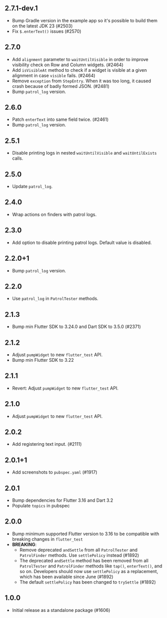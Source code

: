 ## 2.7.1-dev.1

- Bump Gradle version in the example app so it's possible to build them on the
  latest JDK 23 (#2503)
- Fix `$.enterText()` issues (#2570)

## 2.7.0

- Add `alignment` parameter to `waitUntilVisible` in order to improve visibility check on Row and Column widgets. (#2464)
- Add `isVisibleAt` method to check if a widget is visible at a given alignment in case `visible` fails. (#2464)
- Remove `exception` from `StepEntry`. When it was too long, it caused crash because of badly formed JSON. (#2481)
- Bump `patrol_log` version.

## 2.6.0

- Patch `enterText` into same field twice. (#2461)
- Bump `patrol_log` version.

## 2.5.1

- Disable printing logs in nested `waitUntilVisible` and `waitUntilExists` calls.

## 2.5.0

- Update `patrol_log`.

## 2.4.0

- Wrap actions on finders with patrol logs.

## 2.3.0

- Add option to disable printing patrol logs. Default value is disabled.

## 2.2.0+1

- Bump `patrol_log` version.

## 2.2.0

- Use `patrol_log` in `PatrolTester` methods.

## 2.1.3

- Bump min Flutter SDK to 3.24.0 and Dart SDK to 3.5.0 (#2371)

## 2.1.2

- Adjust `pumpWidget` to new `flutter_test` API. 
- Bump min Flutter SDK to 3.22

## 2.1.1

- Revert: Adjust `pumpWidget` to new `flutter_test` API. 

## 2.1.0

- Adjust `pumpWidget` to new `flutter_test` API. 

## 2.0.2

- Add registering text input. (#2111)

## 2.0.1+1

- Add screenshots to `pubspec.yaml` (#1917)

## 2.0.1

- Bump dependencies for Flutter 3.16 and Dart 3.2
- Populate `topics` in pubspec

## 2.0.0

- Bump minimum supported Flutter version to 3.16 to be compatible with breaking
  changes in `flutter_test`
- **BREAKING**:
  - Remove deprecated `andSettle` from all `PatrolTester` and `PatrolFinder`
    methods. Use `settlePolicy` instead (#1892)
  - The deprecated `andSettle` method has been removed from all `PatrolTester`
  and `PatrolFinder` methods like `tap()`, `enterText()`, and so on. Developers
  should now use `settlePolicy` as a replacement, which has been available since
  June (#1892)
  - The default `settlePolicy` has been changed to `trySettle` (#1892)

## 1.0.0

- Initial release as a standalone package (#1606)
